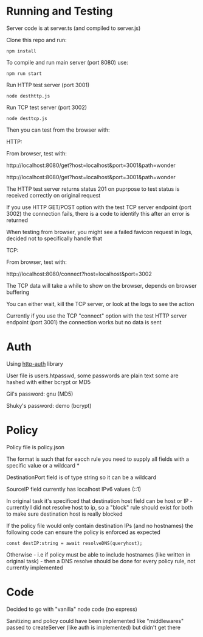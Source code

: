 # Running and Testing

Server code is at server.ts (and compiled to server.js)

Clone this repo and run:
```
npm install
```

To compile and run main server (port 8080) use:

```
npm run start
```

Run HTTP test server (port 3001)
```
node desthttp.js
```

Run TCP test server (port 3002)
```
node desttcp.js
```
Then you can test from the browser with:

HTTP:

From browser, test with:

http://localhost:8080/get?host=localhost&port=3001&path=wonder

http://localhost:8080/get?host=localhost&port=3001&path=wonder

The HTTP test server returns status 201 on puprpose to test status is received correctly on original request

If you use HTTP GET/POST option with the test TCP server endpoint (port 3002) the connection fails, there is a code to identify this after an error is returned

When testing from browser, you might see a failed favicon request in logs, decided not to specifically handle that

TCP:

From browser, test with:

http://localhost:8080/connect?host=localhost&port=3002

The TCP data will take a while to show on the browser, depends on browser buffering

You can either wait, kill the TCP server, or look at the logs to see the action

Currently if you use the TCP "connect" option with the test HTTP server endpoint (port 3001) the connection works but no data is sent


# Auth
Using [http-auth](https://github.com/http-auth/http-auth) library

User file is users.htpasswd, some passwords are plain text some are hashed with either bcrypt or MD5

Gil's password: gnu (MD5)

Shuky's password: demo (bcrypt)

# Policy
Policy file is policy.json

The format is such that for eacch rule you need to supply all fields with a specific value or a wildcard *

DestinationPort field is of type string so it can be a wildcard

SourceIP field currently has localhost IPv6 values (::1)

In original task it's specificed that destination host field can be host or IP - currently I did not resolve host to ip, so a "block" rule should exist for both to make sure destination host is really blocked

If the policy file would only contain destination IPs (and no hostnames) the following code can ensure the policy is enforced as expected
```
const destIP:string = await resolveDNS(queryhost);
```
Otherwise - i.e if policy must be able to include hostnames (like written in original task) - then a DNS resolve should be done for every policy rule, not currently implemented

# Code
Decided to go with "vanilla" node code (no express)

Sanitizing and policy could have been implemented like "middlewares" passed to createServer (like auth is implemented) but didn't get there
